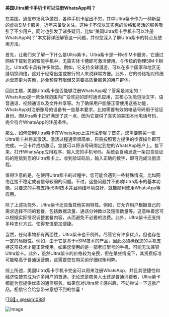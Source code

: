 **美国Ultra紫卡手机卡可以注册WhatsApp吗？**

在美国，通信市场竞争激烈，各种手机卡层出不穷，其中Ultra紫卡作为一种新型的虚拟SIM卡服务，近年来备受关注。这种卡不仅以其实惠的价格和灵活的服务吸引了不少用户，同时也引发了诸多疑问，比如“美国Ultra紫卡手机卡可以注册WhatsApp吗？”本文将详细解答这一问题，并带您深入了解Ultra紫卡的特点及使用方法。

首先，让我们来了解一下什么是Ultra紫卡。Ultra紫卡是一种eSIM卡服务，它通过网络下载到您的智能手机中，无需实体卡槽即可激活使用。与传统的物理SIM卡相比，Ultra紫卡具有许多优势。例如，它支持全球漫游，可以在多个国家和地区无缝切换网络，这对于经常出差或旅行的人来说非常方便。此外，它的价格相对传统运营商更为实惠，适合预算有限但又需要高质量服务的用户群体。

回到主题，美国Ultra紫卡是否能够注册WhatsApp呢？答案是肯定的！WhatsApp是一款全球范围内广受欢迎的即时通讯应用，其核心功能包括文字、语音通话、视频通话以及文件共享等。为了确保用户能够正常使用这些功能，WhatsApp对注册账号的设备有一些基本要求，比如需要有效的电话号码用于验证身份。而Ultra紫卡正好满足了这一点，因为它提供了真实的美国本地电话号码，完全符合WhatsApp的注册条件。

那么，如何使用Ultra紫卡在WhatsApp上进行注册呢？首先，您需要购买一张Ultra紫卡并将其激活。激活过程通常很简单，只需按照官方提供的步骤操作即可完成。一旦卡片成功激活，您就可以将该号码绑定到您的WhatsApp账户上。接下来，打开WhatsApp应用程序，输入您的手机号码，系统会自动发送一条包含验证码的短信到您的Ultra紫卡上。收到验证码后，输入正确的数字，即可完成注册流程。

值得注意的是，在使用Ultra紫卡的过程中，您可能会遇到一些特殊情况，比如网络连接不稳定或者信号较弱的问题。不过，这些问题并不影响Ultra紫卡的基本功能，只要您的手机支持eSIM技术并且网络环境良好，就能顺利使用WhatsApp等应用。

除了上述功能外，Ultra紫卡还具备其他实用特性。例如，它允许用户根据自己的需求选择不同的套餐，包括数据流量、通话分钟数以及短信数量等。这意味着您可以根据实际情况调整套餐内容，从而避免不必要的浪费。此外，Ultra紫卡还支持多种支付方式，使得充值更加便捷。

当然，任何事物都有两面性，Ultra紫卡也不例外。尽管它有许多优点，但也存在一定的局限性。例如，由于它是基于eSIM技术的产品，因此必须确保您的手机支持这项技术才能正常使用。如果您使用的是一部老旧型号的手机，可能无法兼容Ultra紫卡。此外，虽然Ultra紫卡的价格较为亲民，但在某些情况下，其资费标准可能略高于普通运营商，这需要您在购买前仔细权衡利弊。

综上所述，美国Ultra紫卡手机卡完全可以用来注册WhatsApp，并且其便捷性和经济性使其成为许多用户的首选。无论您是商务人士还是普通消费者，Ultra紫卡都能为您提供优质的通信服务。如果您对Ultra紫卡感兴趣，不妨尝试一下这款产品，相信它会给您带来意想不到的惊喜！

[[TG💪+ @esim1088](https://t.me/s/esim1088)]

![Image](https://i.postimg.cc/4NQfJmqS/Snipaste-2025-05-13-00-14-12.png)